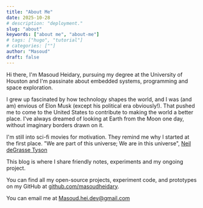 ```yaml
---
title: "About Me"
date: 2025-10-28
# description: "deployment."
slug: "about"
keywords: ["about me", "about-me"]
# tags: ["hugo", "tutorial"]
# categories: [""]
author: "Masoud"
draft: false
---
```


Hi there, I'm Masoud Heidary, pursuing my degree at the University of Houston and I'm passinate about embedded systems, programming and space exploration.

I grew up fascinated by how technology shapes the world, and I was (and am) envious of Elon Musk (except his political era obviously!). That pushed me to come to the  United States to contribute to making the world a better place. I've always dreamed of looking at Earth from the Moon one day, without imaginary borders drawn on it.

I'm still into sci-fi movies for motivation. They remind me why I started at the first place. "We are part of this universe; We are in this universe", [Neil deGrasse Tyson](https://neildegrassetyson.com/)

This blog is where I share friendly notes, experiments and my ongoing project.

You can find all my open-source projects, experiment code, and prototypes on my GitHub at [github.com/masoudheidary](https://github.com/MasoudHeidary).

You can email me at [Masoud.hei.dev@gmail.com](mailto:Masoud.hei.dev@gmail.com)